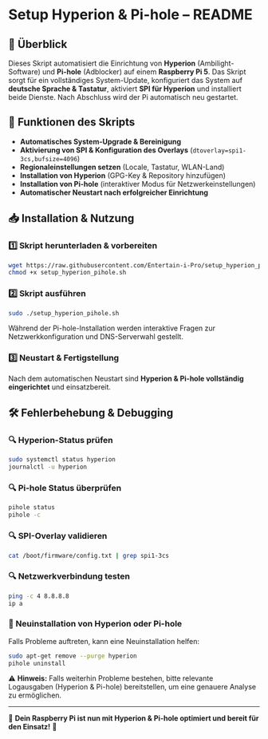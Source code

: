 # Setup Hyperion & Pi-hole – README

## 📌 Überblick
Dieses Skript automatisiert die Einrichtung von **Hyperion** (Ambilight-Software) und **Pi-hole** (Adblocker) auf einem **Raspberry Pi 5**.
Das Skript sorgt für ein vollständiges System-Update, konfiguriert das System auf **deutsche Sprache & Tastatur**, aktiviert **SPI für Hyperion** und installiert beide Dienste. Nach Abschluss wird der Pi automatisch neu gestartet.

## 🔹 Funktionen des Skripts
- **Automatisches System-Upgrade & Bereinigung**
- **Aktivierung von SPI & Konfiguration des Overlays** (`dtoverlay=spi1-3cs,bufsize=4096`)
- **Regionaleinstellungen setzen** (Locale, Tastatur, WLAN-Land)
- **Installation von Hyperion** (GPG-Key & Repository hinzufügen)
- **Installation von Pi-hole** (interaktiver Modus für Netzwerkeinstellungen)
- **Automatischer Neustart nach erfolgreicher Einrichtung**

## 📥 Installation & Nutzung
### **1️⃣ Skript herunterladen & vorbereiten**
```bash
wget https://raw.githubusercontent.com/Entertain-i-Pro/setup_hyperion_pihole_on_Pi_OS/sub/setup_hyperion_pihole.sh
chmod +x setup_hyperion_pihole.sh
```

### **2️⃣ Skript ausführen**
```bash
sudo ./setup_hyperion_pihole.sh
```
Während der Pi-hole-Installation werden interaktive Fragen zur Netzwerkkonfiguration und DNS-Serverwahl gestellt.

### **3️⃣ Neustart & Fertigstellung**
Nach dem automatischen Neustart sind **Hyperion & Pi-hole vollständig eingerichtet** und einsatzbereit.

## 🛠 Fehlerbehebung & Debugging
### **🔍 Hyperion-Status prüfen**
```bash
sudo systemctl status hyperion
journalctl -u hyperion
```

### **🔍 Pi-hole Status überprüfen**
```bash
pihole status
pihole -c
```

### **🔍 SPI-Overlay validieren**
```bash
cat /boot/firmware/config.txt | grep spi1-3cs
```

### **🔍 Netzwerkverbindung testen**
```bash
ping -c 4 8.8.8.8
ip a
```

### **🔄 Neuinstallation von Hyperion oder Pi-hole**
Falls Probleme auftreten, kann eine Neuinstallation helfen:
```bash
sudo apt-get remove --purge hyperion
pihole uninstall
```

⚠️ **Hinweis:** Falls weiterhin Probleme bestehen, bitte relevante Logausgaben (Hyperion & Pi-hole) bereitstellen, um eine genauere Analyse zu ermöglichen.

---

🚀 **Dein Raspberry Pi ist nun mit Hyperion & Pi-hole optimiert und bereit für den Einsatz!** 🎉
